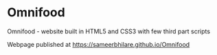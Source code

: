# Omnifood
Omnifood - website built in HTML5 and CSS3 with few third part scripts


Webpage published at https://sameerbhilare.github.io/Omnifood
